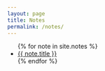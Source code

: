 ```yaml
---
layout: page
title: Notes
permalink: /notes/
---
```


<div class="posts">
    <ul>
        {% for note in site.notes %}
            <li><a href="{{ site.baseurl }}{{ note.url }}">{{ note.title }}</a></li>
        {% endfor %}
    </ul>
</div>
